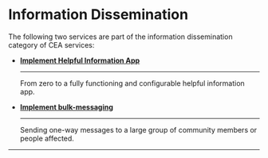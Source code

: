 # Information Dissemination


The following two services are part of the information dissemination category of CEA services:


<!-- markdownlint-disable -->
<div class="grid cards" markdown>

-   [__Implement Helpful Information App__](hia.md)

    ---

    From zero to a fully functioning and configurable helpful information app.

-   [__Implement bulk-messaging__](bulk_messaging.md)

    ---

    Sending one-way messages to a large group of community members or people affected.

</div>

<!-- markdownlint-enable -->
---
